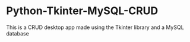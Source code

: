 # Python-Tkinter-MySQL-CRUD
This is a CRUD desktop app made using the Tkinter library and a MySQL database
